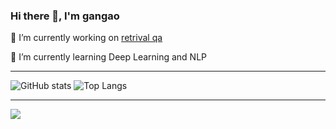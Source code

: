 ### Hi there 👋, I'm gangao

  🔭 I’m currently working on [retrival qa](https://github.com/iGangao/es_text2vec_chatglm_qa)
  
  🌱 I’m currently learning Deep Learning and NLP
<!--
**iGangao/iGangao** is a ✨ _special_ ✨ repository because its `README.md` (this file) appears on your GitHub profile.

Here are some ideas to get you started:

- 🔭 I’m currently working on ...
- 🌱 I’m currently learning ...
- 👯 I’m looking to collaborate on ...
- 🤔 I’m looking for help with ...
- 💬 Ask me about ...
- 📫 How to reach me: ...
- 😄 Pronouns: ...
- ⚡ Fun fact: ...
-->

---

![GitHub stats](https://github-readme-stats-git-masterrstaa-rickstaa.vercel.app/api?username=iGangao&show_icons=true)
![Top Langs](https://github-readme-stats-git-masterrstaa-rickstaa.vercel.app/api/top-langs/?username=iGangao&langs_count=3&hide=javascript,go,html,css,tex,Roff)

---
![](https://komarev.com/ghpvc/?username=iGangao&style=flat-square)
